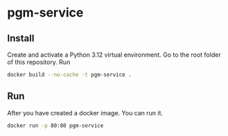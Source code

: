 # pgm-service

## Install

Create and activate a Python 3.12 virtual environment. Go to the root folder of this repository. Run

```bash
docker build --no-cache -t pgm-service .
```

## Run

After you have created a docker image. You can run it.

```bash
docker run -p 80:80 pgm-service
```
